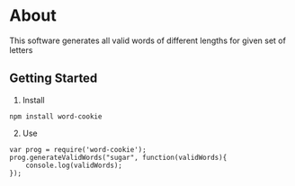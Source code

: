 # About
This software generates all valid words of different lengths for given set of letters

## Getting Started

1. Install

```
npm install word-cookie
```

2. Use

```
var prog = require('word-cookie');
prog.generateValidWords("sugar", function(validWords){
	console.log(validWords);
});
```
